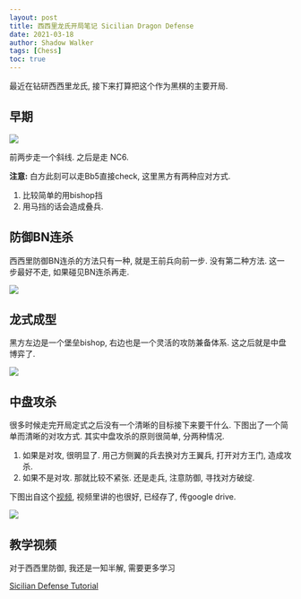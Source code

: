 ```yaml
---
layout: post
title: 西西里龙氏开局笔记 Sicilian Dragon Defense
date: 2021-03-18
author: Shadow Walker
tags: [Chess]
toc: true
---
```


最近在钻研西西里龙氏, 接下来打算把这个作为黑棋的主要开局. 

## 早期

![](https://lh3.googleusercontent.com/pw/ACtC-3ezlWZTxXlEsRYUiVs3FjG6CixU2Xb5XlTb45PtY7anf-ZzBORrbTqE-bbEiZWH7_VM1Nk7RoGVU53eh7SEz-TcjF1o2ruNKk5KBt-s0SsGOrP7MUhAIR8-ZplcjnrhlVBva1IuNJpB2EqFxSv6DUCw=w565-h558-no?authuser=0)

前两步走一个斜线. 之后是走 NC6. 

**注意:**  白方此刻可以走Bb5直接check, 这里黑方有两种应对方式. 

1. 比较简单的用bishop挡
2. 用马挡的话会造成叠兵. 

## 防御BN连杀

西西里防御BN连杀的方法只有一种, 就是王前兵向前一步. 没有第二种方法. 这一步最好不走, 如果碰见BN连杀再走. 

![](https://lh3.googleusercontent.com/pw/ACtC-3edIazH5hzxR34R4XtkU8Fn6wT7MwszHZBoXJLMdHZDDGG9-HfauofHOBYLPdkOBVA5UoAsOeBNTyu5i-pDJvyvTlOtb_yl7zdkr_luvvQTkrydk07d2t3wpXbKueJ32tODGI1NhCP03kaUl4zzoZ3l=w564-h563-no?authuser=0)

## 龙式成型

黑方左边是一个堡垒bishop, 右边也是一个灵活的攻防兼备体系. 这之后就是中盘博弈了. 

![](https://lh3.googleusercontent.com/pw/ACtC-3e45P-qyW67VxO7iBaR3PreGWWUQhLlW_QdTUainyh-7hsm51TkIVMkh4Rt1CLY1Vc3rsJdFrspdQMqV7H6ZXG8eXCftnHZMOmVoLdJOb8NxMYJA3g8e6mWZZ-sOPLkVZ2ozo809LX7x9_uBqap3CfG=w557-h555-no?authuser=0)

## 中盘攻杀

很多时候走完开局定式之后没有一个清晰的目标接下来要干什么. 下图出了一个简单而清晰的对攻方式. 
其实中盘攻杀的原则很简单, 分两种情况. 

1. 如果是对攻, 很明显了. 用己方侧翼的兵去换对方王翼兵, 打开对方王门, 造成攻杀. 
2. 如果不是对攻. 那就比较不紧张. 还是走兵, 注意防御, 寻找对方破绽. 

下图出自这个[视频](https://www.youtube.com/watch?v=nh_IbzJdeFY&t=259s&ab_channel=ChongJinCi), 视频里讲的也很好, 已经存了, 传google drive. 


![](https://lh3.googleusercontent.com/pw/ACtC-3d2LsNNYFC6QeDGdPQHcr-n6rs9eC_vAquEjCeVnbII9JC7VqMWMtWfkcaR4GqG-0bRWi3fFL8SRHQKWceFZ1d7vgOcJvMT_w8pzhtE5eX9bRrBoD9MKpdURQ7TPLOZL0nhrI9DDha8i7i80p9AyDxI=w503-h508-no?authuser=0)

## 教学视频

对于西西里防御, 我还是一知半解, 需要更多学习

[Sicilian Defense Tutorial](https://www.youtube.com/watch?v=4Xpk9VIHX0s&ab_channel=GMHuschenbeth)



